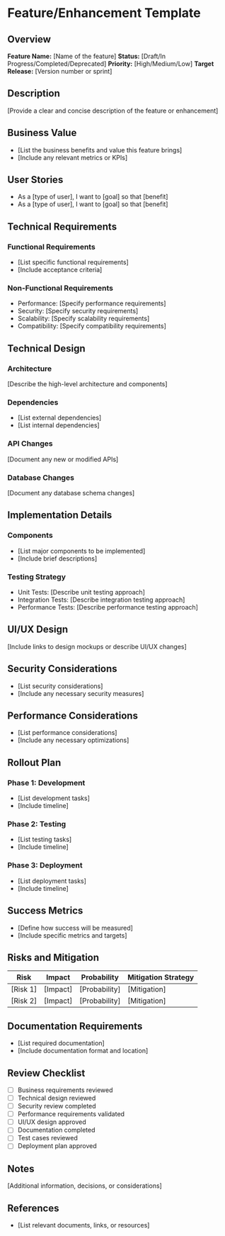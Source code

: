 # Feature/Enhancement Template

## Overview

**Feature Name:** [Name of the feature]
**Status:** [Draft/In Progress/Completed/Deprecated]
**Priority:** [High/Medium/Low]
**Target Release:** [Version number or sprint]

## Description

[Provide a clear and concise description of the feature or enhancement]

## Business Value

- [List the business benefits and value this feature brings]
- [Include any relevant metrics or KPIs]

## User Stories

- As a [type of user], I want to [goal] so that [benefit]
- As a [type of user], I want to [goal] so that [benefit]

## Technical Requirements

### Functional Requirements

- [List specific functional requirements]
- [Include acceptance criteria]

### Non-Functional Requirements

- Performance: [Specify performance requirements]
- Security: [Specify security requirements]
- Scalability: [Specify scalability requirements]
- Compatibility: [Specify compatibility requirements]

## Technical Design

### Architecture

[Describe the high-level architecture and components]

### Dependencies

- [List external dependencies]
- [List internal dependencies]

### API Changes

[Document any new or modified APIs]

### Database Changes

[Document any database schema changes]

## Implementation Details

### Components

- [List major components to be implemented]
- [Include brief descriptions]

### Testing Strategy

- Unit Tests: [Describe unit testing approach]
- Integration Tests: [Describe integration testing approach]
- Performance Tests: [Describe performance testing approach]

## UI/UX Design

[Include links to design mockups or describe UI/UX changes]

## Security Considerations

- [List security considerations]
- [Include any necessary security measures]

## Performance Considerations

- [List performance considerations]
- [Include any necessary optimizations]

## Rollout Plan

### Phase 1: Development

- [List development tasks]
- [Include timeline]

### Phase 2: Testing

- [List testing tasks]
- [Include timeline]

### Phase 3: Deployment

- [List deployment tasks]
- [Include timeline]

## Success Metrics

- [Define how success will be measured]
- [Include specific metrics and targets]

## Risks and Mitigation

| Risk     | Impact   | Probability   | Mitigation Strategy |
| -------- | -------- | ------------- | ------------------- |
| [Risk 1] | [Impact] | [Probability] | [Mitigation]        |
| [Risk 2] | [Impact] | [Probability] | [Mitigation]        |

## Documentation Requirements

- [List required documentation]
- [Include documentation format and location]

## Review Checklist

- [ ] Business requirements reviewed
- [ ] Technical design reviewed
- [ ] Security review completed
- [ ] Performance requirements validated
- [ ] UI/UX design approved
- [ ] Documentation completed
- [ ] Test cases reviewed
- [ ] Deployment plan approved

## Notes

[Additional information, decisions, or considerations]

## References

- [List relevant documents, links, or resources]
